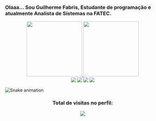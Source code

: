 ### Olaaa... Sou Guilherme Fabris, Estudante de programação e atualmente Analista de Sistemas na FATEC.
<div align="center">
  <a href="https://github.com/GuilhermeFD19">
  <img height="180em" src="https://github-readme-stats.vercel.app/api?username=GuilhermeFD19&show_icons=true&theme=midnight-purple&include_all_commits=true&count_private=true"/>
  <img height="180em" src="https://github-readme-stats.vercel.app/api/top-langs/?username=GuilhermeFD19&layout=compact&langs_count=7&theme=midnight-purple"/>
</div>
<div align="center">
  <a href="https://instagram.com/guiaq_" target="_blank"><img src="https://img.shields.io/badge/-Instagram-%23E4405F?style=for-the-badge&logo=instagram&logoColor=white" target="_blank"></a>
 	 <a href="https://discord.gg/NuvemNegra#7172" target="_blank"><img src="https://img.shields.io/badge/Discord-7289DA?style=for-the-badge&logo=discord&logoColor=white" target="_blank"></a> 
  <a href = "mailto:guilhermefabris598@gmail.com"><img src="https://img.shields.io/badge/-Gmail-%23333?style=for-the-badge&logo=gmail&logoColor=white" target="_blank"></a>
  <a href="https://linkedin.com/in/guilherme-fabris" target="_blank"><img src="https://img.shields.io/badge/-LinkedIn-%230077B5?style=for-the-badge&logo=linkedin&logoColor=white" target="_blank"></a> 
    
 </div>
   
![Snake animation](https://github.com/GuilhermeFD19/GuilhermeFD19/blob/output/github-contribution-grid-snake.svg)

    
  <h3><p align="center">Total de visitas no perfil:</p>
<p align="center">
    <img alingn="center" src="https://profile-counter.glitch.me/GuilhermeFD19/count.svg"/>
</p>
